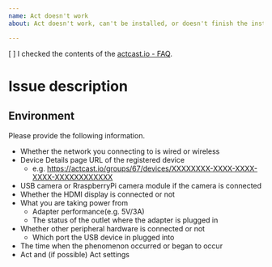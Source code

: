 ```yaml
---
name: Act doesn't work
about: Act doesn't work, can't be installed, or doesn't finish the installation

---
```


[ ] I checked the contents of the [actcast.io - FAQ](https://actcast.io/docs/FAQ/RaspberryPi/).

# Issue description

## Environment
Please provide the following information.

- Whether the network you connecting to is wired or wireless
- Device Details page URL of the registered device
    - e.g. https://actcast.io/groups/67/devices/XXXXXXXX-XXXX-XXXX-XXXX-XXXXXXXXXXXX
- USB camera or RraspberryPi camera module if the camera is connected
- Whether the HDMI display is connected or not
- What you are taking power from
    - Adapter performance(e.g. 5V/3A)
    - The status of the outlet where the adapter is plugged in
- Whether other peripheral hardware is connected or not
    - Which port the USB device in plugged into
- The time when the phenomenon occurred or began to occur
- Act and (if possible) Act settings
